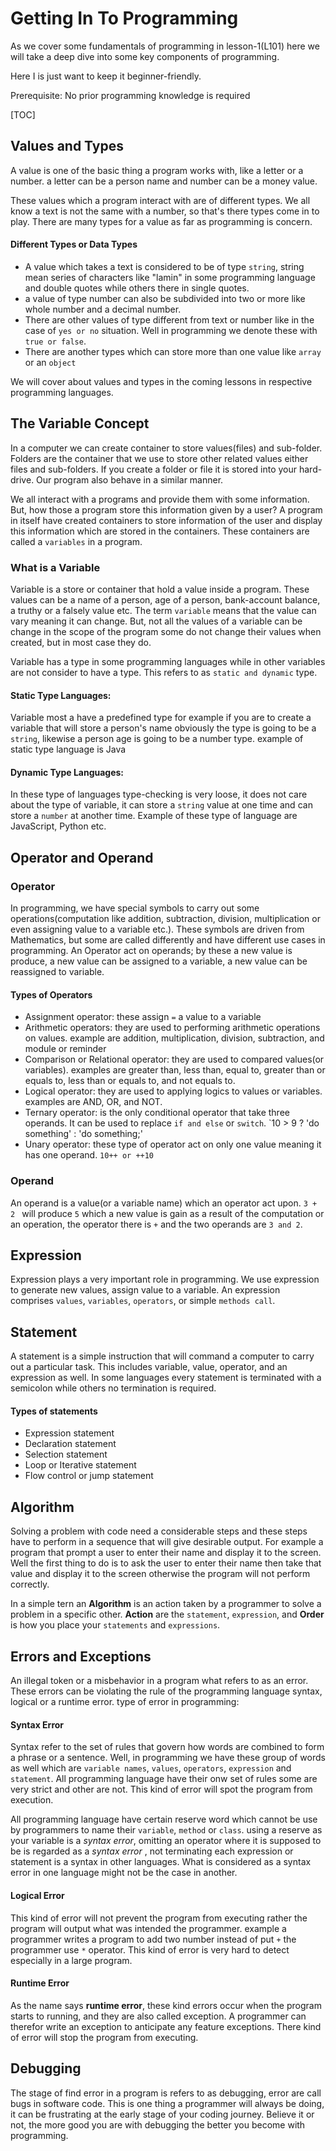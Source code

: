 # Getting In To Programming

As we cover some fundamentals of programming in lesson-1(L101) here we will take a deep dive into some key components of programming.

Here I is just want to keep it beginner-friendly.

Prerequisite: No prior programming knowledge is required

[TOC]



## Values and Types

A value is one of the basic thing a program works with, like a letter or a number. a letter can be a person name and number can be a money value.

These values which a program interact with are of different types. We all know a text is not the same with a number, so that's there types come in to play. There are many types for a value as far as programming is concern.

#### Different Types or Data Types

* A value which takes a text is considered to be of type `string`, string mean series of characters like "lamin" in some programming language and double quotes while others there in single quotes.
* a value of type number can also be subdivided into two or more like whole number and a decimal number.
* There are other values of type different from text or number like in the case of `yes or no` situation. Well in programming we denote these with `true or false`.
* There are another types which can store more than one value like `array` or an `object`

We will cover about values and types in the coming lessons in respective programming languages.

## The Variable Concept

In a computer we can create container to store values(files) and sub-folder. Folders are the container that we use to store other related values either files and sub-folders. If you create a folder or file it is stored into your hard-drive. Our program also behave in a similar manner.

We all interact with a programs and provide them with some information. But, how those a program store this information given by a user? A program in itself have created containers to store information of the user and display this information which are stored in the containers. These containers are called a `variables` in a program.

### What is a Variable

Variable is a store or container that hold a value inside a program. These values can be a name of a person, age of a person, bank-account balance, a truthy or a falsely value etc. The term `variable` means that the value can vary meaning it can change. But, not all the values of a variable can be change in the scope of the program some do not change their values when created, but in most case they do.

Variable has a type in some programming languages while in other variables are not consider to have a type. This refers to as `static and dynamic` type.

#### Static Type Languages:

 Variable most a have a predefined type for example if you are to create a variable that will store a person's name obviously the type is going to be a `string`, likewise a person age is going to be a number type. example of static type language is Java

#### Dynamic Type Languages:

In these type of languages type-checking is very loose, it does not care about the type of variable, it can store a `string` value at one time and can store a `number` at another time. Example of these type of language are JavaScript, Python etc.

## Operator and Operand

### Operator 
In programming, we have special symbols to carry out some operations(computation like addition, subtraction, division, multiplication or even assigning value to a variable etc.). These symbols are driven from Mathematics, but some are called differently and have different use cases in programming. An Operator act on operands; by these a new value is produce,  a new value can be assigned to a variable, a new value can be reassigned to variable.

#### Types of Operators

* Assignment operator: these assign `=` a value to a variable
* Arithmetic operators: they are used to performing arithmetic operations on values. example are addition, multiplication, division, subtraction, and module or reminder
* Comparison or Relational operator: they are used to compared values(or variables). examples are greater than, less than, equal to, greater than or equals to, less than or equals to, and not equals to.
* Logical operator: they are used to applying logics to values or variables. examples are AND, OR, and NOT.
* Ternary operator: is the only conditional operator that take three operands. It can be used to replace `if and else` or `switch`. `10 > 9 ? 'do something' : 'do something;'
* Unary operator: these type of operator act on only one value meaning it has one operand. `10++ or ++10`

### Operand

An operand is a value(or a variable name) which an operator act upon. `3 + 2 ` will produce `5` which a new value is gain as a result of the computation or an operation, the operator there is `+` and the two operands are `3 and 2`. 

## Expression

Expression plays a very important role in programming. We use expression to generate new values, assign value to a variable. An expression comprises `values`, `variables`, `operators`, or simple `methods call`.

## Statement

A statement is a simple instruction that will command a computer to carry out a particular task. This includes variable, value, operator, and an expression as well. In some languages every statement is terminated with a semicolon while others no termination is required.

#### Types of statements

* Expression statement
* Declaration statement
* Selection statement
* Loop or Iterative statement
* Flow control or  jump statement

## Algorithm

Solving a problem with code need a considerable steps and these steps have to perform in a sequence that will give desirable output. For example a program that prompt a user to enter their name and display it to the screen. Well the first thing to do is to ask the user to enter their name then take that value and display it to the screen otherwise the program will not perform correctly.

In a simple tern an **Algorithm** is an action taken by a programmer to solve a problem in a specific other. **Action** are the `statement`, `expression`, and **Order** is how you place your `statements` and `expressions`.

## Errors and Exceptions 

An illegal token or  a misbehavior in a program what refers to as an error. These errors can be violating the rule of the programming language syntax, logical or a runtime error. type of error in programming:

#### Syntax Error 

Syntax refer to the set of rules that govern how words are combined to form a phrase or a sentence. Well, in programming we have these group of words as well which are `variable names`, `values`, `operators`, `expression` and `statement`. All programming language have their onw set of rules some are very strict and other are not. This kind of error will spot the program from execution.

All programming language have certain reserve word which cannot be use by programmers to name their `variable`, `method` or `class`. using a reserve as your variable is a *syntax error*, omitting an operator where it is supposed to be is regarded as a *syntax error* , not terminating each expression or statement is a syntax in other  languages. What is considered as a syntax error in one language might not be the case in another.

#### Logical Error

This kind of error will not prevent the program from executing rather the program will output what was intended the programmer. example a programmer writes a program to add two number instead of put `+` the programmer use `*` operator. This kind of error is very hard to detect especially in a large program.

#### Runtime Error

As the name says **runtime error**, these kind errors occur when the program starts to running, and they are also called exception. A programmer can therefor write an exception to anticipate any feature exceptions. There kind of error will stop the program from executing.



## Debugging

The stage of find error in a program is refers to as debugging, error are call bugs in software code. This is one thing a programmer will always be doing, it can be frustrating at the early stage of your coding journey. Believe it or not, the more good you are with debugging the better you become with programming. 
